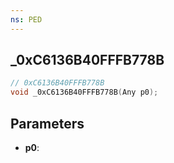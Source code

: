 ```yaml
---
ns: PED
---
```

## _0xC6136B40FFFB778B

```c
// 0xC6136B40FFFB778B
void _0xC6136B40FFFB778B(Any p0);
```

## Parameters
* **p0**:

